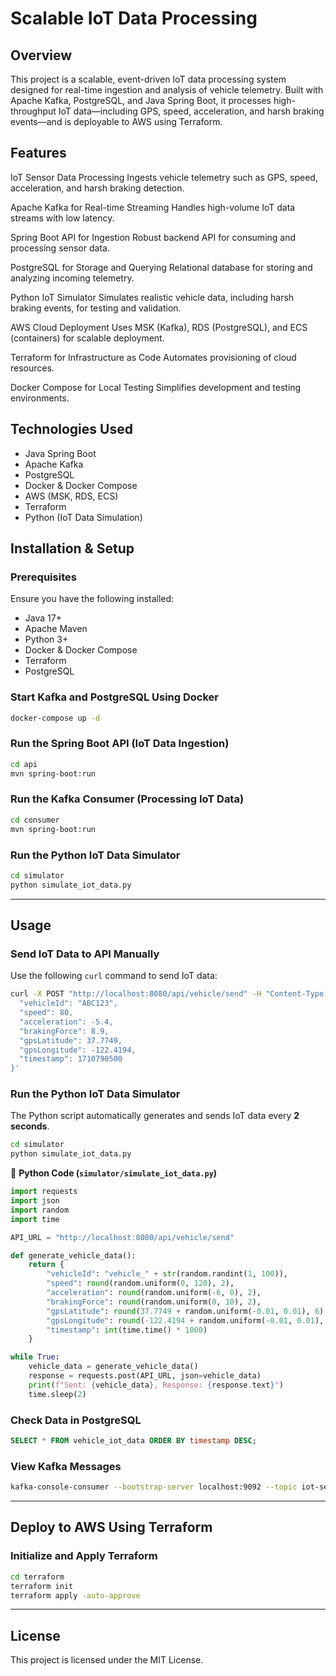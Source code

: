 # **Scalable IoT Data Processing**  
## **Overview**  
This project is a scalable, event-driven IoT data processing system designed for real-time ingestion and analysis of vehicle telemetry. Built with Apache Kafka, PostgreSQL, and Java Spring Boot, it processes high-throughput IoT data—including GPS, speed, acceleration, and harsh braking events—and is deployable to AWS using Terraform.

## **Features**  
IoT Sensor Data Processing
Ingests vehicle telemetry such as GPS, speed, acceleration, and harsh braking detection.

Apache Kafka for Real-time Streaming
Handles high-volume IoT data streams with low latency.

Spring Boot API for Ingestion
Robust backend API for consuming and processing sensor data.

PostgreSQL for Storage and Querying
Relational database for storing and analyzing incoming telemetry.

Python IoT Simulator
Simulates realistic vehicle data, including harsh braking events, for testing and validation.

AWS Cloud Deployment
Uses MSK (Kafka), RDS (PostgreSQL), and ECS (containers) for scalable deployment.

Terraform for Infrastructure as Code
Automates provisioning of cloud resources.

Docker Compose for Local Testing
Simplifies development and testing environments.



## **Technologies Used**  
- Java Spring Boot  
- Apache Kafka  
- PostgreSQL  
- Docker & Docker Compose  
- AWS (MSK, RDS, ECS)  
- Terraform  
- Python (IoT Data Simulation)  

## **Installation & Setup**  
### **Prerequisites**  
Ensure you have the following installed:  
- Java 17+  
- Apache Maven  
- Python 3+  
- Docker & Docker Compose  
- Terraform  
- PostgreSQL  


### **Start Kafka and PostgreSQL Using Docker**  
```sh
docker-compose up -d
```

### **Run the Spring Boot API (IoT Data Ingestion)**  
```sh
cd api
mvn spring-boot:run
```

### **Run the Kafka Consumer (Processing IoT Data)**  
```sh
cd consumer
mvn spring-boot:run
```

### **Run the Python IoT Data Simulator**  
```sh
cd simulator
python simulate_iot_data.py
```

---

## **Usage**  
### **Send IoT Data to API Manually**  
Use the following `curl` command to send IoT data:  
```sh
curl -X POST "http://localhost:8080/api/vehicle/send" -H "Content-Type: application/json" -d '{
  "vehicleId": "ABC123",
  "speed": 80,
  "acceleration": -5.4,
  "brakingForce": 8.9,
  "gpsLatitude": 37.7749,
  "gpsLongitude": -122.4194,
  "timestamp": 1710790500
}'
```

### **Run the Python IoT Data Simulator**  
The Python script automatically generates and sends IoT data every **2 seconds**.  
```sh
cd simulator
python simulate_iot_data.py
```
📄 **Python Code (`simulator/simulate_iot_data.py`)**
```python
import requests
import json
import random
import time

API_URL = "http://localhost:8080/api/vehicle/send"

def generate_vehicle_data():
    return {
        "vehicleId": "vehicle_" + str(random.randint(1, 100)),
        "speed": round(random.uniform(0, 120), 2),
        "acceleration": round(random.uniform(-6, 0), 2),
        "brakingForce": round(random.uniform(0, 10), 2),
        "gpsLatitude": round(37.7749 + random.uniform(-0.01, 0.01), 6),
        "gpsLongitude": round(-122.4194 + random.uniform(-0.01, 0.01), 6),
        "timestamp": int(time.time() * 1000)
    }

while True:
    vehicle_data = generate_vehicle_data()
    response = requests.post(API_URL, json=vehicle_data)
    print(f"Sent: {vehicle_data}, Response: {response.text}")
    time.sleep(2)
```

### **Check Data in PostgreSQL**  
```sql
SELECT * FROM vehicle_iot_data ORDER BY timestamp DESC;
```

### **View Kafka Messages**  
```sh
kafka-console-consumer --bootstrap-server localhost:9092 --topic iot-sensor-data --from-beginning
```

---

## **Deploy to AWS Using Terraform**  
### **Initialize and Apply Terraform**  
```sh
cd terraform
terraform init
terraform apply -auto-approve
```

---


## **License**  
This project is licensed under the MIT License.  
